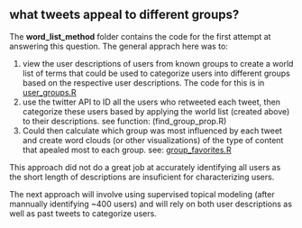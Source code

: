 ## what tweets appeal to different groups?

The **word_list_method** folder contains the code for the first attempt at answering this question. The general apprach here was to:
  1) view the user descriptions of users from known groups to create a world list of terms that could be used to categorize users into different groups based on the respective user descriptions. The code for this is in [user_groups.R](https://github.com/Science-for-Nature-and-People/soc-twitter/blob/master/influencers/word_list_method/user_groups.R)
  2) use the twitter API to ID all the users who retweeted each tweet, then categorize these users based by applying the world list (created above) to their descriptions. see function: (find_group_prop.R)
  3) Could then calculate which group was most influenced by each tweet and create word clouds (or other visualizations) of the type of content that apealed most to each group. see: [group_favorites.R](https://github.com/Science-for-Nature-and-People/soc-twitter/blob/master/influencers/word_list_method/group_favorites.R)
  
  This approach did not do a great job at accurately identifying all users as the short length of descriptions are insuficient for characterizing users.    
  
    
The next approach will involve using supervised topical modeling (after mannually identifying ~400 users) and will rely on both user descriptions as well as past tweets to categorize users.
